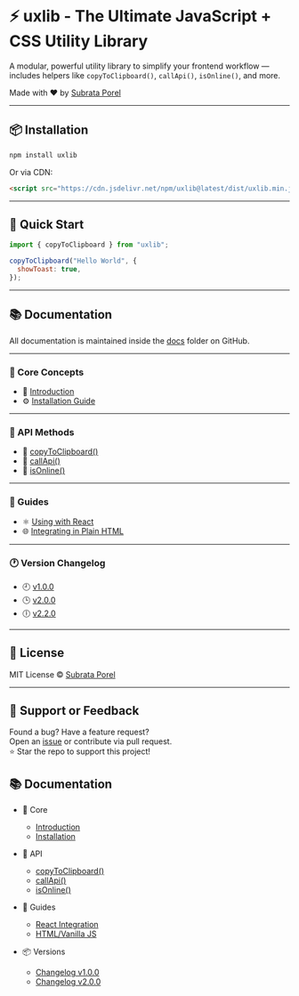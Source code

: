 # ⚡ uxlib - The Ultimate JavaScript + CSS Utility Library

A modular, powerful utility library to simplify your frontend workflow — includes helpers like `copyToClipboard()`, `callApi()`, `isOnline()`, and more.

Made with ❤️ by [Subrata Porel](https://github.com/subratapeid)

---

## 📦 Installation

```bash
npm install uxlib
```

Or via CDN:

```html
<script src="https://cdn.jsdelivr.net/npm/uxlib@latest/dist/uxlib.min.js"></script>
```

---

## 🚀 Quick Start

```js
import { copyToClipboard } from "uxlib";

copyToClipboard("Hello World", {
  showToast: true,
});
```

---

## 📚 Documentation

All documentation is maintained inside the [docs](https://github.com/subratapeid/uxlib/tree/main/docs) folder on GitHub.

---

### 🧰 Core Concepts

- 📘 [Introduction](https://github.com/subratapeid/uxlib/blob/main/docs/core/introduction.md)
- ⚙️ [Installation Guide](https://github.com/subratapeid/uxlib/blob/main/docs/core/installation.md)

---

### 🧪 API Methods

- 🔗 [copyToClipboard()](https://github.com/subratapeid/uxlib/blob/main/docs/api/copyToClipboard.md)
- 🔗 [callApi()](https://github.com/subratapeid/uxlib/blob/main/docs/api/callApi.md)
- 🔗 [isOnline()](https://github.com/subratapeid/uxlib/blob/main/docs/api/isOnline.md)

---

### 🧠 Guides

- ⚛️ [Using with React](https://github.com/subratapeid/uxlib/blob/main/docs/guides/using-with-react.md)
- 🌐 [Integrating in Plain HTML](https://github.com/subratapeid/uxlib/blob/main/docs/guides/integrating-in-html.md)

---

### 🕐 Version Changelog

- 🕘 [v1.0.0](https://github.com/subratapeid/uxlib/blob/main/docs/changelog/v1.0.0.md)
- 🕒 [v2.0.0](https://github.com/subratapeid/uxlib/blob/main/docs/changelog/v2.0.0.md)
- 🕕 [v2.2.0](https://github.com/subratapeid/uxlib/blob/main/docs/changelog/v2.2.0.md)

---

## 🧾 License

MIT License © [Subrata Porel](https://github.com/subratapeid)

---

## 💬 Support or Feedback

Found a bug? Have a feature request?  
Open an [issue](https://github.com/subratapeid/uxlib/issues) or contribute via pull request.  
⭐ Star the repo to support this project!

## 📚 Documentation

- 🧰 Core
  - [Introduction](docs/core/introduction.md)
  - [Installation](docs/core/installation.md)

- 🧪 API
  - [copyToClipboard()](docs/api/copyToClipboard.md)
  - [callApi()](docs/api/callApi.md)
  - [isOnline()](docs/api/isOnline.md)

- 🧠 Guides
  - [React Integration](docs/guides/using-with-react.md)
  - [HTML/Vanilla JS](docs/guides/integrating-in-html.md)

- 📦 Versions
  - [Changelog v1.0.0](docs/changelog/v1.0.0.md)
  - [Changelog v2.0.0](docs/changelog/v2.0.0.md)
